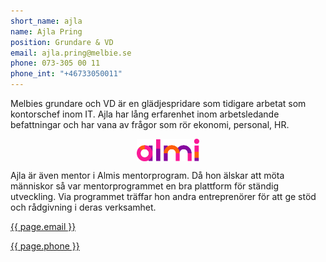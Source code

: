 ```yaml
---
short_name: ajla
name: Ajla Pring
position: Grundare & VD
email: ajla.pring@melbie.se
phone: 073-305 00 11 
phone_int: "+46733050011"
---
```

Melbies grundare och VD är en glädjespridare som tidigare arbetat som kontorschef inom IT. Ajla har lång erfarenhet inom arbetsledande befattningar och har vana av frågor som rör ekonomi, personal, HR.



<img src="/assets/images/large/almi_logo_farg-01_rgb.webp" style="margin: 0 auto;width: 100px; display: block;" />

Ajla är även mentor i Almis mentorprogram. Då hon älskar att möta människor så var mentorprogrammet en bra plattform för ständig utveckling. Via programmet träffar hon andra entreprenörer för att ge stöd och rådgivning i deras verksamhet.


<p><a href="mailto:{{ page.email }}">{{ page.email }}</a></p>
<p><a href="tel:{{ page.phone_int }}">{{ page.phone }}</a></p>